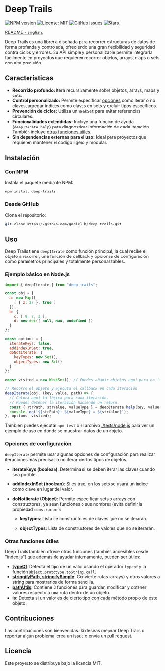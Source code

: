 # Deep Trails

[![NPM version](https://img.shields.io/npm/v/deep-trails)](https://www.npmjs.com/package/deep-trails)
[![License: MIT](https://img.shields.io/badge/license-MIT-red.svg)](./LICENSE)
[![GitHub issues](https://img.shields.io/github/issues/gadiel-h/deep-trails)](https://github.com/gadiel-h/deep-trails/issues)
[![Stars](https://img.shields.io/github/stars/gadiel-h/deep-trails)](https://github.com/gadiel-h/deep-trails/stargazers)
  

[README - english.](./README.md)


Deep Trails es una librería diseñada para recorrer estructuras de datos de forma profunda y controlada, ofreciendo una gran flexibilidad y seguridad contra ciclos y errores. Su API simple y personalizable permite integrarla fácilmente en proyectos que requieren recorrer objetos, arrays, maps o sets con alta precisión.



## Características

- **Recorrido profundo:** Itera recursivamente sobre objetos, arrays, maps y sets.
- **Control personalizado:** Permite especificar [opciones](#opciones-de-configuración) como iterar o no claves, agregar índices como claves en sets y excluir tipos específicos.
- **Prevención de ciclos:** Utiliza un `WeakSet` para evitar referencias circulares.
- **Funcionalidades extendidas:** Incluye una función de ayuda (`deepIterate.help`) para diagnosticar información de cada iteración. También incluye [otras funciones útiles](#otras-funciones-útiles).
- **Sin dependencias externas para el uso:** Ideal para proyectos que requieren mantener el código ligero y modular.



## Instalación

### Con NPM

Instala el paquete mediante NPM:

```bash
npm install deep-trails
```


### Desde GitHub

Clona el repositorio:

```bash
git clone https://github.com/gadiel-h/deep-trails.git
```



## Uso

Deep Trails tiene `deepIterate` como función principal, la cual recibe el objeto a recorrer, una función de callback y opciones de configuración como parámetros principales y totalmente personalizables.



### Ejemplo básico en Node.js

```javascript
import { deepIterate } from "deep-trails";

const obj = {
  a: new Map([
    [ { z: 27 }, true ]
  ]),
  b: {
    c: [ 9, 7, 3 ],
    d: new Set([ null, NaN, undefined ])
  }
};

const options = {
  iterateKeys: false,
  addIndexInSet: true,
  doNotIterate: {
    keyTypes: new Set(),
    objectTypes: new Set()
  }
};

const visited = new WeakSet(); // Puedes añadir objetos aquí para no iterarlos.

// Recorre el objeto y ejecuta el callback en cada iteración.
deepIterate(obj, (key, value, path) => {
  // Coloca aquí la lógica para cada iteración.
  // Puedes detener la iteración haciendo un return.
  const { strPath, strValue, valueType } = deepIterate.help(key, value, path, obj);
  console.log(`${strPath}: ${valueType} = ${strValue}`);
}, options, visited);

```

También puedes ejecutar `npm test` o el archivo [./tests/node.js](./tests/node.js) para ver un ejemplo de uso en donde se muestran datos de un objeto.


### Opciones de configuración

`deepIterate` permite usar algunas opciones de configuración para realizar iteraciones más precisas o no iterar ciertos tipos de objetos.


- **iterateKeys (boolean)**: Determina si se deben iterar las claves cuando sea posible.

- **addIndexInSet (boolean)**: Si es true, en los sets se usará un índice como clave en lugar del valor.

- **doNotIterate (Object)**: Permite especificar sets o arrays con constructores, ya sean funciones o sus nombres (evita definir la propiedad `constructor`):

  - **keyTypes**: Lista de constructores de claves que no se iterarán.

  - **objectTypes**: Lista de constructores de valores que no se iterarán.




### Otras funciones útiles

Deep Trails también ofrece otras funciones (también accesibles desde "index.js") que además de ayudar internamente, pueden ser útiles:

- **[typeOf](./dist/lib/utils/typeOf.js)**: Detecta el tipo de un valor usando el operador `typeof` y la función `Object.prototype.toString.call`.
- **[stringifyPath, stringifySimple](./dist/lib/utils/stringify.js)**: Convierte rutas (arrays) y otros valores a string para mostrarlos de forma sencilla.
- **[pathUtils](./dist/lib/utils/paths.js)**: Contiene 3 funciones para guardar, modificar y obtener valores respecto a una ruta dentro de un objeto.
- **[is](./dist/lib/utils/types-check.js)**: Detecta si un valor es de cierto tipo con cada método propio de este objeto.




## Contribuciones

Las contribuciones son bienvenidas. Si deseas mejorar Deep Trails o reportar algún problema, crea un issue o envía un pull request.




## Licencia

Este proyecto se distribuye bajo la licencia MIT.
